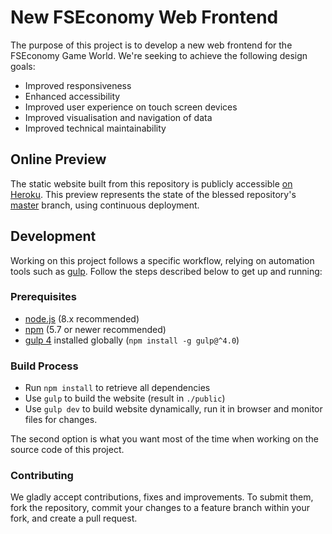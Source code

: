 # New FSEconomy Web Frontend

The purpose of this project is to develop a new web frontend for the FSEconomy Game World.
We're seeking to achieve the following design goals:

* Improved responsiveness
* Enhanced accessibility
* Improved user experience on touch screen devices
* Improved visualisation and navigation of data
* Improved technical maintainability

## Online Preview

The static website built from this repository is publicly accessible [on Heroku](https://fse-front.herokuapp.com/).
This preview represents the state of the blessed repository's
[master](https://github.com/fseconomy/newfront/tree/master) branch, using continuous deployment.

## Development

Working on this project follows a specific workflow, relying on automation tools such as
[gulp](https://gulpjs.com/). Follow the steps described below to get up and running:

### Prerequisites

* [node.js](https://nodejs.org/en/) (8.x recommended)
* [npm](https://www.npmjs.com/get-npm) (5.7 or newer recommended)
* [gulp 4](https://gulpjs.com/) installed globally (`npm install -g gulp@^4.0`)

### Build Process

* Run `npm install` to retrieve all dependencies
* Use `gulp` to build the website (result in `./public`)
* Use `gulp dev` to build website dynamically, run it in browser and monitor files for changes.

The second option is what you want most of the time when working on the source code of this project.

### Contributing

We gladly accept contributions, fixes and improvements. To submit them, fork the repository, commit your changes
to a feature branch within your fork, and create a pull request.
